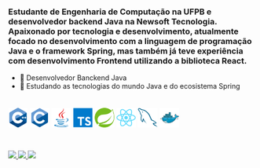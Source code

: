 ### Estudante de Engenharia de Computação na UFPB e desenvolvedor backend Java na Newsoft Tecnologia. Apaixonado por tecnologia e desenvolvimento, atualmente focado no desenvolvimento com a linguagem de programação Java e o framework Spring, mas também já teve experiência com desenvolvimento Frontend utilizando a biblioteca React.

- 🔭 Desenvolvedor Banckend Java
- 🌱 Estudando as tecnologias do mundo Java e do ecosistema Spring

<br>

<div style="margin-top: 5px;display: inline_block">
  <img align="center" alt="C++" height="40" width="40" src="https://raw.githubusercontent.com/devicons/devicon/master/icons/cplusplus/cplusplus-original.svg">
  <img align="center" alt="C" height="40" width"40" src="https://raw.githubusercontent.com/devicons/devicon/master/icons/c/c-original.svg">
  <img align="center" alt="Java" height="40" width"40" src="https://raw.githubusercontent.com/devicons/devicon/master/icons/java/java-original.svg">
  <img align="center" alt="spring" height="40" width"40" src="https://raw.githubusercontent.com/devicons/devicon/master/icons/typescript/typescript-original.svg">
  <img align="center" alt="spring" height="40" width"40" src="https://raw.githubusercontent.com/devicons/devicon/master/icons/spring/spring-original.svg">
  <img align="center" alt="spring" height="40" width"40" src="https://raw.githubusercontent.com/devicons/devicon/master/icons/react/react-original.svg">
  <img align="center" alt="mysql" height="40" width"40" src="https://raw.githubusercontent.com/devicons/devicon/master/icons/mysql/mysql-original.svg">
  <img align="center" alt="spring" height="40" width"40" src="https://raw.githubusercontent.com/devicons/devicon/master/icons/docker/docker-original.svg">
</div>

<br>

<!--
  <div>
  <a href="https://github.com/Rosivaldo-Lucas">
    <img height="180em" src="https://github-readme-stats.vercel.app/api?username=Rosivaldo-Lucas&show_icons=true&theme=dark&include_all_commits=true&count_private=true">
    <img height="180em" src="https://github-readme-stats.vercel.app/api/top-langs/?username=Rosivaldo-Lucas&layout=compact&langs_count=16&theme=dark">
  </a>
  </div>
-->

##
  
<div>
  <!-- LINKEDIN -->
  <a href="https://www.linkedin.com/in/rosivaldo-lucas-da-silva/" target="_blank">
    <img src="https://img.shields.io/badge/-LinkedIn-%230077B5?style=for-the-badge&logo=linkedin&logoColor=white">
  </a>

  <!-- GMAIL -->
  <a href="mailto:rosivaldosilva@eng.ci.ufpb.br" target="_blank">
    <img src="https://img.shields.io/badge/-Gmail-%23333?style=for-the-badge&logo=gmail&logoColor=white">
  </a>
  
  <!-- INSTAGRAM -->
  <a href="https://www.instagram.com/rosivaldo_lucas/" target="_blank">
    <img src="https://img.shields.io/badge/-Instagram-%23E4405F?style=for-the-badge&logo=instagram&logoColor=white">
  </a>
</div>
